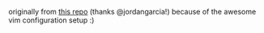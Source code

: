 originally from [this repo](https://github.com/jordangarcia/dotfilesv2) (thanks @jordangarcia!) because of the awesome vim configuration setup :)